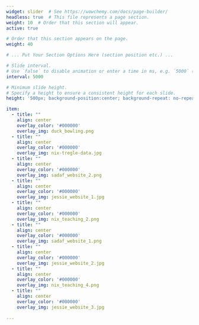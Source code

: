 ```yaml
---
widget: slider  # See https://wowchemy.com/docs/page-builder/
headless: true  # This file represents a page section.
weight: 10  # Order that this section will appear.
active: true

# Order that this section appears on the page.
weight: 40

# ... Put Your Section Options Here (section position etc.) ...

# Slide interval.
# Use `false` to disable animation or enter a time in ms, e.g. `5000` (5s).
interval: 5000

# Minimum slide height.
# Specify a height to ensure a consistent height for each slide.
height: '500px; background-position:center; background-repeat: no-repeat; background-size: contain'

item: 
  - title: ""
    align: center
    overlay_color: '#000000'
    overlay_img: duck_bowling.png
  - title: ""
    align: center
    overlay_color: '#000000'
    overlay_img: nix-tregle-data.jpg
  - title: ""
    align: center
    overlay_color: '#000000'
    overlay_img: sadaf_website_2.png
  - title: ""
    align: center
    overlay_color: '#000000'
    overlay_img: jessie_website_1.jpg
  - title: ""
    align: center
    overlay_color: '#000000'
    overlay_img: nix_teaching_2.png
  - title: ""
    align: center
    overlay_color: '#000000'
    overlay_img: sadaf_website_1.png
  - title: ""
    align: center
    overlay_color: '#000000'
    overlay_img: jessie_website_2.jpg
  - title: ""
    align: center
    overlay_color: '#000000'
    overlay_img: nix_teaching_4.png
  - title: ""
    align: center
    overlay_color: '#000000'
    overlay_img: jessie_website_3.jpg
    
---
```

